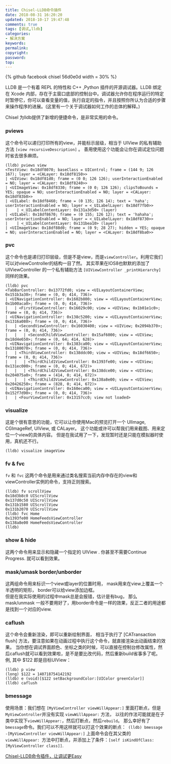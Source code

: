 ```yaml
---
title: Chisel-LLDB命令插件
date: 2018-08-31 16:20:20
updated: 2018-10-17 19:47:48
comments: true
tags: [调试,lldb]
categories:
- 解决方案
keywords: 
permalink: 
copyright: 
password: 
top:   
---
```

<!--github库卡片-->
{% github facebook chisel 56d0e0d width = 30% %}

LLDB 是一个有着 REPL 的特性和 C++ ,Python 插件的开源调试器。LLDB 绑定在 Xcode 内部，存在于主窗口底部的控制台中。调试器允许你在程序运行的特定时暂停它，你可以查看变量的值，执行自定的指令，并且按照你所认为合适的步骤来操作程序的进展。(这里有一个关于调试器如何工作的总体的解释。)

Chisel 为lldb提供了新增的便捷命令，是非常实用的命令。
### pviews
这个命令可以递归打印所有的view，并能标示层级，相当于 UIView 的私有辅助方法 `[view recursiveDescription]` 。 善用使用这个功能会让你在调试定位问题时省去很多麻烦。
```
(lldb) pviews view
<TestView: 0x18df8070; baseClass = UIControl; frame = (144 9; 126 167); layer = <CALayer: 0x18df8150>>
| <UIView: 0x18df81d0; frame = (0 0; 126 126); userInteractionEnabled = NO; layer = <CALayer: 0x18df8240>>
| <UIImageView: 0x18df8330; frame = (0 0; 126 126); clipsToBounds = YES; opaque = NO; userInteractionEnabled = NO; layer = <CALayer: 0x18df83b0>>
| <UILabel: 0x18df8460; frame = (0 135; 126 14); text = 'haha'; userInteractionEnabled = NO; layer = <_UILabelLayer: 0x18df7fb0>>
|    | <_UILabelContentLayer: 0x131a3d50> (layer)
| <UILabel: 0x18df8670; frame = (0 155; 126 12); text = 'hahaha'; userInteractionEnabled = NO; layer = <_UILabelLayer: 0x18df8730>>
|    | <_UILabelContentLayer: 0x131bea10> (layer)
| <UIImageView: 0x18df88d0; frame = (0 9; 28 27); hidden = YES; opaque = NO; userInteractionEnabled = NO; layer = <CALayer: 0x18df8ba0>>
```
### pvc
这个命令也是递归打印层级，但是不是view，而是`viewController`。利用它我们可以对viewController的结构一目了然。 其实苹果在IOS8也默默的添加了 UIViewController 的一个私有辅助方法 `[UIViewController _printHierarchy]` 同样的效果。
```
(lldb) pvc
<TabBarController: 0x13772fd0; view = <UILayoutContainerView; 0x151b3a30>; frame = (0, 0; 414, 736)>
| <UINavigationController: 0x1602b800; view = <UILayoutContainerView; 0x1b00aca0>; frame = (0, 0; 414, 736)>
|   | <FirstViewController: 0x16029c00; view = <UIView; 0x1b01e1c0>; frame = (0, 0; 414, 736)>
| <UINavigationController: 0x138c5200; view = <UILayoutContainerView; 0x1316a080>; frame = (0, 0; 414, 736)>
|   | <SecondViewController: 0x16030400; view = <UIView; 0x2094b370>; frame = (0, 0; 414, 736)>
|   |   | <SecondChildViewController: 0x15af6000; view = <UIView; 0x18d4e650>; frame = (0, 64; 414, 628)>
| <UINavigationController: 0x1383ca00; view = <UILayoutContainerView; 0x13180070>; frame = (0, 0; 414, 736)>
|   | <ThirdViewController: 0x138ddc00; view = <UIView; 0x18df6650>; frame = (0, 0; 414, 736)>
|   |   | <ThirdChild1ViewController: 0x1393fe00; view = <UIView; 0x131ec000>; frame = (0, 0; 414, 672)>
|   |   | <ThirdChild2ViewController: 0x138dce00; view = <UIView; 0x204075a0>; frame = (414, 0; 414, 672)>
|   |   | <ThirdChild3ViewController: 0x138a8e00; view = <UIView; 0x20426250>; frame = (828, 0; 414, 672)>
| <UINavigationController: 0x160eca00; view = <UILayoutContainerView; 0x152f7d90>; frame = (0, 0; 414, 736)>
|   | <FourViewController: 0x13157cc0; view not loaded>
```
### visualize
这是个很有意思的功能，它可以让你使用Mac的预览打开一个 UIImage, CGImageRef, UIView, 或 CALayer。 这个功能或许可以帮我们用来截图、用来定位一个view的具体内容。 但是在我试用了一下，发现暂时还是只能在模拟器时使用，真机还不行。
```
(lldb) visualize imageView
```
### fv & fvc
`fv` 和 `fvc` 这两个命令是用来通过类名搜索当前内存中存在的view和viewController实例的命令，支持正则搜索。
```
(lldb) fv scrollView
0x18d3b8c0 UIScrollView
0x137d0c50 UIScrollView
0x131b1580 UIScrollView
0x131b2070 UIScrollView
(lldb) fvc Home
0x1393fe00 HomeFeedsViewController
0x138a8e00 HomeFeedsViewController
(lldb)
```
### show & hide
这两个命令用来显示和隐藏一个指定的 UIView . 你甚至不需要Continue Progress. 就可以看到效果。
### mask/umask border/unborder
这两组命令用来标识一个view或layer的位置时用， mask用来在view上覆盖一个半透明的矩形， border可以给view添加边框。   
但是在我实际使用的过程中mask总是会报错，估计是有bug， 那么mask/unmask 一般不要用好了，用border命令是一样的效果，反正二者的用途都是找到一个对应的view.
### caflush
这个命令会重新渲染，即可以重新绘制界面， 相当于执行了 [CATransaction flush] 方法，要注意如果在动画过程中执行这个命令，就直接渲染出动画结束的效果。
当你想在调试界面颜色、坐标之类的时候，可以直接在控制台修改属性，然后caflush就可以看到效果啦，是不是要比改代码，然后重新build省事多了呢。
例, 其中 $122 即是目标UIView：
```
(lldb) p view
(long) $122 = 140718754142192
(lldb) e (void)[$122 setBackgroundColor:[UIColor greenColor]]
(lldb) caflush
```
### bmessage
使用场景：我们想在 `[MyViewController viewWillAppear:]` 里面打断点，但是 `MyViewController`并没有实现 `viewWillAppear:` 方法， 以往的作法可能就是在子类中实现下`viewWillAppear:`，然后打断点，然后`rebuild`。
那么幸好有了 `bmessage`命令。我们可以不用这样就可以打这个效果的断点：` (lldb) bmessage -[MyViewController viewWillAppear:]` 上面命令会在其父类的 `viewWillAppear: `方法中打断点，并添加上了条件：`[self isKindOfClass:[MyViewController class]]`.

[Chisel-LLDB命令插件，让调试更Easy](https://blog.cnbluebox.com/blog/2015/03/05/chisel/)
